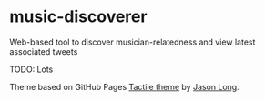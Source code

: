 # music-discoverer
Web-based tool to discover musician-relatedness and view latest associated tweets

TODO: Lots

Theme based on GitHub Pages [Tactile theme](https://github.com/jasonlong/tactile-theme) by [Jason Long](https://twitter.com/jasonlong).